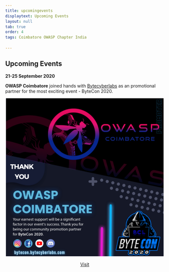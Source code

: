 ```yaml
---
title: upcomingevents
displaytext: Upcoming Events
layout: null
tab: true
order: 4
tags: Coimbatore OWASP Chapter India

---
```


## Upcoming Events

**21-25 September 2020**

**OWASP Coimbatore** joined hands with [Bytecyberlabs](bytecon.bytecyberlabs.com) as an promotional partner for the most exciting event - ByteCon 2020. 


<div style="text-align:center"><img src="assets/images/events/bytecon.png" width="500" height="500" /><div>

[Visit](bytecon.bytecyberlabs.com)
